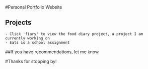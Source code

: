 
#Personal Portfolio Website

## Projects
```
- Click 'fiary' to view the food diary project, a project I am currently working on
- Eats is a school assignment 
```
##If you have recommendations, let me know

#Thanks for stopping by!
